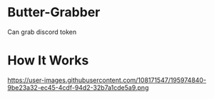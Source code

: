 # Butter-Grabber
Can grab discord token 

# How It Works
https://user-images.githubusercontent.com/108171547/195974840-9be23a32-ec45-4cdf-94d2-32b7a1cde5a9.png
